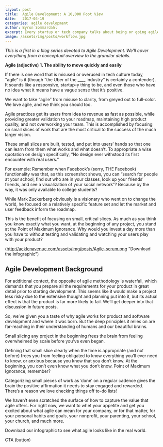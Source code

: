 ```yaml
---
layout: post
title:  Agile Development: A 10,000 Foot View
date:   2017-04-19
categories: agile development
author: Byron Sommardahl
excerpt: Every startup or tech company talks about being or going agile. Do they know what agile is? Do you?
image: /assets/img/posts/workflow.jpg
---
```

_This is a first in a blog series devoted to Agile Development. 
We’ll cover everything from a conceptual overview to the granular details._ 

**Agile (adjective) 1. The ability to move quickly and easily**

If there is one word that is misused or overused in tech culture today, “agile” is it (though “the Uber of the ____ industry” is certainly a contender). It sounds like a responsive, startup-y thing to be, and even those who have no idea what it means have a vague sense that it’s positive. 

We want to take “agile” from misuse to clarity, from greyed out to full-color. We love agile, and we think you should too. 

Agile practices get its users from idea to revenue as fast as possible, while providing greater validation to your roadmap, maintaining high product quality, and not overworking your team. This is accomplished by focusing on small slices of work that are the most critical to the success of the much larger vision. 

These small slices are built, tested, and put into users’ hands so that one can learn from them what works and what doesn’t. To appropriate a wise quotation on design specifically, “No design ever withstood its first encounter with real users.” 

For example: Remember when Facebook’s (sorry, THE Facebook) functionality was that, as this screenshot shows, you can “search for people at your school, find out who are in your classes, look up your friends’ friends, and see a visualization of your social network”? Because by the way, it was only available to college students? 

While Mark Zuckerberg obviously is a visionary who went on to change the world, he focused on a relatively specific feature set and let the market and user feedback inform the roadmap.

This is the benefit of focusing on small, critical slices. As much as you think you know exactly what you want, at the beginning of any project, you stand at the Point of Maximum Ignorance. Why would you invest a day more than you have to without testing and validating and watching your users play with your product? 

(http://acklenavenue.com/assets/img/posts/Agile-scrum.png "Download the infographic")

## Agile Development Background

For additional context, the opposite of agile methodology is waterfall, which demands that you prepare all the requirements for your product in great detail prior to starting development. This seems like it would make a project less risky due to the extensive thought and planning put into it, but its actual effect is that the product is far more likely to fail. We’ll get deeper into that discussion in future posts.

So, we’ve given you a taste of why agile works for product and software development and where it was born. But the deep principles it relies on are far-reaching in their understanding of humans and our beautiful brains. 

Small slicing any project in the beginning frees the brain from feeling overwhelmed by scale before you’ve even began. 

Defining that small slice clearly when the time is appropriate (and not before) frees you from feeling obligated to know everything you’ll ever need to know, or anxious because you know that you don’t know. At the beginning, you don’t even know what you don’t know. Point of Maximum Ignorance, remember? 

Categorizing small pieces of work as ‘done’ on a regular cadence gives the brain the positive affirmation it needs to stay engaged and rewarded. There’s a reason we love checking things off to-do lists! 

We haven’t even scratched the surface of how to capture the value that agile offers. For right now, we want to whet your appetite and get you excited about what agile can mean for your company, or for that matter, for your personal habits and goals, your nonprofit, your parenting, your school, your church, and much more. 

Download our infographic to see what agile looks like in the real world.

CTA (button)
